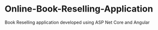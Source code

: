 # Online-Book-Reselling-Application
Book Reselling application developed using ASP Net Core and Angular
